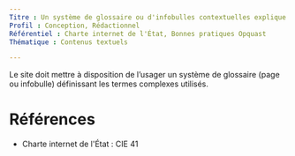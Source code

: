```yaml
---
Titre : Un système de glossaire ou d'infobulles contextuelles explique les termes complexes.
Profil : Conception, Rédactionnel
Référentiel : Charte internet de l'État, Bonnes pratiques Opquast
Thématique : Contenus textuels

---
```

Le site doit mettre à disposition de l’usager un système de glossaire (page ou infobulle) définissant les termes complexes utilisés.

# Références

* Charte internet de l'État : CIE 41
